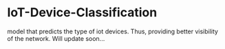 # IoT-Device-Classification
model that predicts the type of iot devices. Thus, providing better visibility of the network.
Will update soon...

